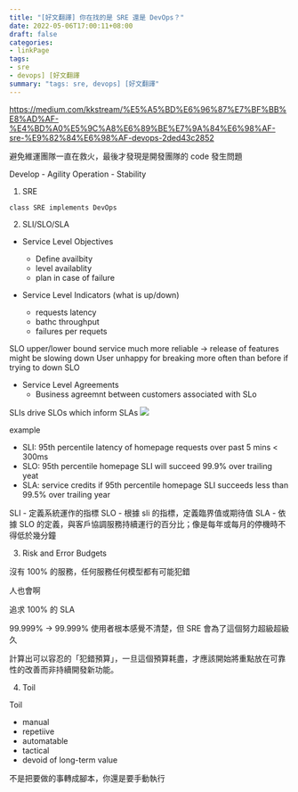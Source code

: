 ```yaml
---
title: "[好文翻譯] 你在找的是 SRE 還是 DevOps？"
date: 2022-05-06T17:00:11+08:00
draft: false
categories:
- linkPage
tags:
- sre
- devops] [好文翻譯
summary: "tags: sre, devops] [好文翻譯"
---
```


https://medium.com/kkstream/%E5%A5%BD%E6%96%87%E7%BF%BB%E8%AD%AF-%E4%BD%A0%E5%9C%A8%E6%89%BE%E7%9A%84%E6%98%AF-sre-%E9%82%84%E6%98%AF-devops-2ded43c2852


避免維運團隊一直在救火，最後才發現是開發團隊的 code 發生問題

Develop - Agility
Operation - Stability

1. SRE
```
class SRE implements DevOps
```

2. SLI/SLO/SLA
- Service Level Objectives
    - Define availbity 
    - level availablity
    - plan in case of failure 

- Service Level Indicators (what is up/down)
    - requests latency 
    - bathc throughput 
    - failures per requets
    
SLO upper/lower bound
service much more reliable -> release of features might be slowing down
User unhappy for breaking more often than before if trying to down SLO
    
- Service Level Agreements
    - Business agreemnt between customers associated with SLo
    
SLIs drive SLOs which inform SLAs
![](https://i.imgur.com/X0GnJFP.png)

example
- SLI: 95th percentile latency of homepage requests over past 5 mins < 300ms
- SLO: 95th percentile homepage SLI will succeed 99.9% over trailing yeat
- SLA: service credits if 95th percentile homepage SLI succeeds less than 99.5% over trailing year

SLI - 定義系統運作的指標
SLO - 根據 sli 的指標，定義臨界值或期待值
SLA - 依據 SLO 的定義，與客戶協調服務持續運行的百分比；像是每年或每月的停機時不得低於幾分鐘

3. Risk and Error Budgets

沒有 100% 的服務，任何服務任何模型都有可能犯錯

人也會啊


追求 100% 的 SLA 

99.999% -> 99.999% 使用者根本感覺不清楚，但 SRE 會為了這個努力超級超級久 

計算出可以容忍的「犯錯預算」，一旦這個預算耗盡，才應該開始將重點放在可靠性的改善而非持續開發新功能。

4. Toil 

Toil 
- manual
- repetiive 
- automatable
- tactical
- devoid of long-term value

不是把要做的事轉成腳本，你還是要手動執行

